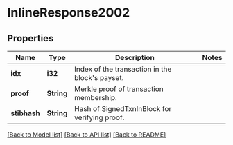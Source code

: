 # InlineResponse2002

## Properties

Name | Type | Description | Notes
------------ | ------------- | ------------- | -------------
**idx** | **i32** | Index of the transaction in the block's payset. | 
**proof** | **String** | Merkle proof of transaction membership. | 
**stibhash** | **String** | Hash of SignedTxnInBlock for verifying proof. | 

[[Back to Model list]](../README.md#documentation-for-models) [[Back to API list]](../README.md#documentation-for-api-endpoints) [[Back to README]](../README.md)


